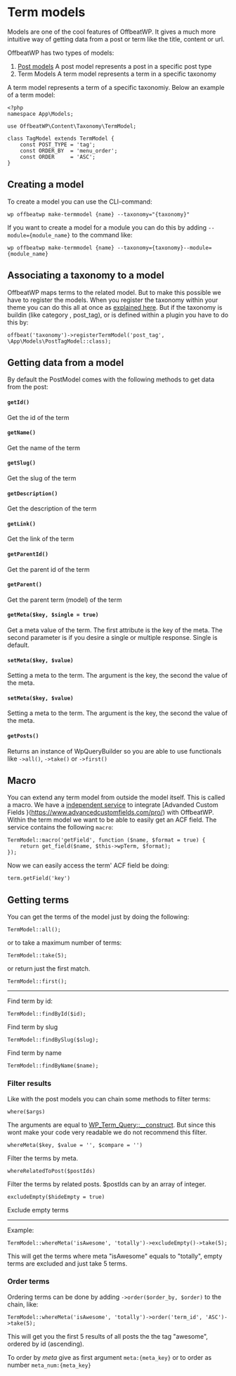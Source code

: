 # Term models

Models are one of the cool features of OffbeatWP. It gives a much more intuitive way of getting data from a post or term like the title, content or url.

OffbeatWP has two types of models:
1. [Post models](basics__post_models.md)
    A post model represents a post in a specific post type
2. Term Models
    A term model represents a term in a specific taxonomy

A term model represents a term of a specific taxonomiy. Below an example of a term model:

```
<?php
namespace App\Models;

use OffbeatWP\Content\Taxonomy\TermModel;

class TagModel extends TermModel {
    const POST_TYPE = 'tag';
    const ORDER_BY  = 'menu_order';
    const ORDER     = 'ASC';
}
```

## Creating a model

To create a model you can use the CLI-command:

```
wp offbeatwp make-termmodel {name} --taxonomy="{taxonomy}"
```

If you want to create a model for a module you can do this by adding `--module={module_name}` to the command like:

```
wp offbeatwp make-termmodel {name} --taxonomy={taxonomy}--module={module_name}
```

## Associating a taxonomy to a model

OffbeatWP maps terms to the related model. But to make this possible we have to register the models. When you register the taxonomy within your theme you can do this all at once as [explained here](basics__taxonomies.md). But if the taxonomy is buildin (like category , post_tag), or is defined within a plugin you have to do this by:

```
offbeat('taxonomy')->registerTermModel('post_tag', \App\Models\PostTagModel::class);
```

## Getting data from a model

By default the PostModel comes with the following methods to get data from the post:

#### `getId()`

Get the id of the term

#### `getName()`

Get the name of the term

#### `getSlug()`

Get the slug of the term

#### `getDescription()`

Get the description of the term

#### `getLink()`

Get the link of the term

#### `getParentId()`

Get the parent id of the term

#### `getParent()`

Get the parent term (model) of the term

#### `getMeta($key, $single = true)`

Get a meta value of the term. The first attribute is the key of the meta. The second parameter is if you desire a single or multiple response. Single is default.

#### `setMeta($key, $value)`

Setting a meta to the term. The argument is the key, the second the value of the meta.

#### `setMeta($key, $value)`

Setting a meta to the term. The argument is the key, the second the value of the meta.

#### `getPosts()`

Returns an instance of WpQueryBuilder so you are able to use functionals like `->all()`, `->take()` or `->first()`

## Macro

You can extend any term model from outside the model itself. This is called a macro. We have a [independent service](https://github.com/offbeatwp/acf) to integrate [Advanded Custom Fields }(https://www.advancedcustomfields.com/pro/) with OffbeatWP. Within the term model we want to be able to easily get an ACF field. The service contains the following `macro`:

```
TermModel::macro('getField', function ($name, $format = true) {
    return get_field($name, $this->wpTerm, $format);
});
```

Now we can easily access the term' ACF field be doing:

```
term.getField('key')
```

## Getting terms

You can get the terms of the model just by doing the following:

```
TermModel::all();
```

or to take a maximum number of terms:

```
TermModel::take(5);
```

or return just the first match.

```
TermModel::first();
```

***

Find term by id:
```
TermModel::findById($id);
```

Find term by slug
```
TermModel::findBySlug($slug);
```

Find term by name
```
TermModel::findByName($name);
```

### Filter results

Like with the post models you can chain some methods to filter terms:

`where($args)`

The arguments are equal to [WP_Term_Query::\__construct](https://developer.wordpress.org/reference/classes/WP_Term_Query/__construct/). But since this wont make your code very readable we do not recommend this filter.

`whereMeta($key, $value = '', $compare = '')`

Filter the terms by meta.

`whereRelatedToPost($postIds)`

Filter the terms by related posts. $postIds can by an array of integer.

`excludeEmpty($hideEmpty = true)`

Exclude empty terms

***

Example:

```
TermModel::whereMeta('isAwesome', 'totally')->excludeEmpty()->take(5);
```

This will get the terms where meta "isAwesome" equals to "totally", empty terms are excluded and just take 5 terms.

### Order terms

Ordering terms can be done by adding `->order($order_by, $order)` to the chain, like:

```
TermModel::whereMeta('isAwesome', 'totally')->order('term_id', 'ASC')->take(5);
```

This will get you the first 5 results of all posts the the tag "awesome", ordered by id (ascending).

To order by *meta* give as first argument `meta:{meta_key}` or to order as number `meta_num:{meta_key}`

